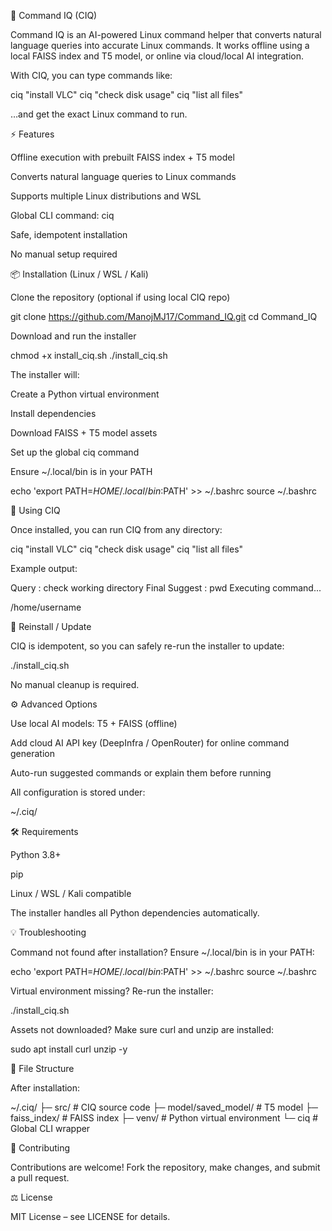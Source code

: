 🧠 Command IQ (CIQ)

Command IQ is an AI-powered Linux command helper that converts natural language queries into accurate Linux commands. It works offline using a local FAISS index and T5 model, or online via cloud/local AI integration.

With CIQ, you can type commands like:

ciq "install VLC"
ciq "check disk usage"
ciq "list all files"


…and get the exact Linux command to run.

⚡ Features

Offline execution with prebuilt FAISS index + T5 model

Converts natural language queries to Linux commands

Supports multiple Linux distributions and WSL

Global CLI command: ciq

Safe, idempotent installation

No manual setup required

📦 Installation (Linux / WSL / Kali)

Clone the repository (optional if using local CIQ repo)

git clone https://github.com/ManojMJ17/Command_IQ.git
cd Command_IQ


Download and run the installer

chmod +x install_ciq.sh
./install_ciq.sh


The installer will:

Create a Python virtual environment

Install dependencies

Download FAISS + T5 model assets

Set up the global ciq command

Ensure ~/.local/bin is in your PATH

echo 'export PATH=$HOME/.local/bin:$PATH' >> ~/.bashrc
source ~/.bashrc

🏃 Using CIQ

Once installed, you can run CIQ from any directory:

ciq "install VLC"
ciq "check disk usage"
ciq "list all files"


Example output:

Query         : check working directory
Final Suggest : pwd
Executing command...

/home/username

🔄 Reinstall / Update

CIQ is idempotent, so you can safely re-run the installer to update:

./install_ciq.sh


No manual cleanup is required.

⚙️ Advanced Options

Use local AI models: T5 + FAISS (offline)

Add cloud AI API key (DeepInfra / OpenRouter) for online command generation

Auto-run suggested commands or explain them before running

All configuration is stored under:

~/.ciq/

🛠 Requirements

Python 3.8+

pip

Linux / WSL / Kali compatible

The installer handles all Python dependencies automatically.

💡 Troubleshooting

Command not found after installation?
Ensure ~/.local/bin is in your PATH:

echo 'export PATH=$HOME/.local/bin:$PATH' >> ~/.bashrc
source ~/.bashrc


Virtual environment missing?
Re-run the installer:

./install_ciq.sh


Assets not downloaded?
Make sure curl and unzip are installed:

sudo apt install curl unzip -y

📁 File Structure

After installation:

~/.ciq/
├─ src/                 # CIQ source code
├─ model/saved_model/    # T5 model
├─ faiss_index/          # FAISS index
├─ venv/                 # Python virtual environment
└─ ciq                   # Global CLI wrapper

📖 Contributing

Contributions are welcome! Fork the repository, make changes, and submit a pull request.

⚖️ License

MIT License – see LICENSE
 for details.
